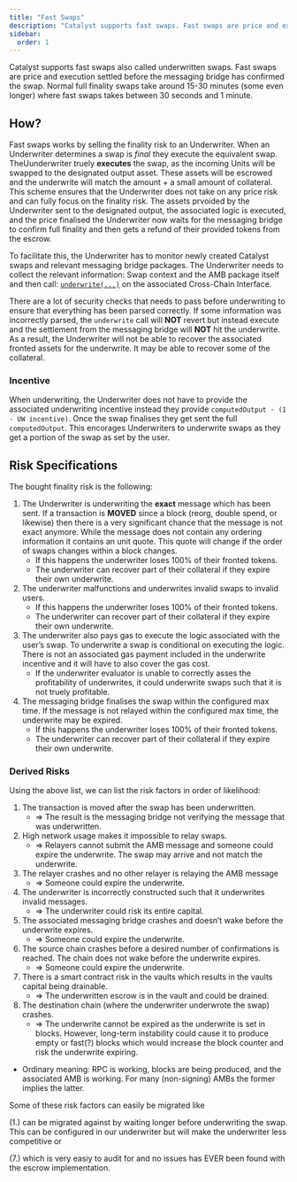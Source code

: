 ```yaml
---
title: "Fast Swaps"
description: "Catalyst supports fast swaps. Fast swaps are price and execution settled in roughly 30 seconds to 1 minute. This is done by selling the finality risk to an Underwriter."
sidebar:
  order: 1
---
```


Catalyst supports fast swaps also called underwritten swaps. Fast swaps are price and execution settled before the messaging bridge has confirmed the swap. Normal full finality swaps take around 15-30 minutes (some even longer) where fast swaps takes between 30 seconds and 1 minute.

## How?

Fast swaps works by selling the finality risk to an Underwriter. When an Underwriter determines a swap is _final_ they execute the equivalent swap. TheUunderwriter truely **executes** the swap, as the incoming Units will be swapped to the designated output asset. These assets will be escrowed and the underwrite will match the amount + a small amount of collateral. This scheme ensures that the Underwriter does not take on any price risk and can fully focus on the finality risk. The assets prvoided by the Underwriter sent to the designated output, the associated logic is executed, and the price finalised the Underwriter now waits for the messaging bridge to confirm full finality and then gets a refund of their provided tokens from the escrow.

To facilitate this, the Underwriter has to monitor newly created Catalyst swaps and relevant messaging bridge packages. The Underwriter needs to collect the relevant information: Swap context and the AMB package itself and then call: [`underwrite(...)`](https://github.com/catalystdao/catalyst/blob/e975abcf82cdd5a0b1dc7ac768e15d4511967a11/evm/src/CatalystChainInterface.sol#L698) on the associated Cross-Chain Interface.

There are a lot of security checks that needs to pass before underwriting to ensure that everything has been parsed correctly. If some information was incorrectly parsed, the `underwrite` call will **NOT** revert but instead execute and the settlement from the messaging bridge will **NOT** hit the underwrite. As a result, the Underwriter will not be able to recover the associated fronted assets for the underwrite. It may be able to recover some of the collateral.

### Incentive

When underwriting, the Underwriter does not have to provide the associated underwriting incentive instead they provide `computedOutput · (1 - UW incentive)`. Once the swap finalises they get sent the full `computedOutput`. This encorages Underwriters to underwrite swaps as they get a portion of the swap as set by the user.

## Risk Specifications

The bought finality risk is the following:

1. The Underwriter is underwriting the **exact** message which has been sent. If a transaction is **MOVED** since a block (reorg, double spend, or likewise) then there is a very significant chance that the message is not exact anymore. While the message does not contain any ordering information it contains an unit quote. This quote will change if the order of swaps changes within a block changes.
   - If this happens the underwriter loses 100% of their fronted tokens.
   - The underwriter can recover part of their collateral if they expire their own underwrite.
2. The underwriter malfunctions and underwrites invalid swaps to invalid users.
   - If this happens the underwriter loses 100% of their fronted tokens.
   - The underwriter can recover part of their collateral if they expire their own underwrite.
3. The underwriter also pays gas to execute the logic associated with the user’s swap. To underwrite a swap is conditional on executing the logic. There is not an associated gas payment included in the underwrite incentive and it will have to also cover the gas cost.
   - If the underwriter evaluator is unable to correctly asses the profitability of underwrites, it could underwrite swaps such that it is not truely profitable.
4. The messaging bridge finalises the swap within the configured max time. If the message is not relayed within the configured max time, the underwrite may be expired.
   - If this happens the underwriter loses 100% of their fronted tokens.
   - The underwriter can recover part of their collateral if they expire their own underwrite.

### Derived Risks

Using the above list, we can list the risk factors in order of likelihood:

1. The transaction is moved after the swap has been underwritten.
   - ⇒ The result is the messaging bridge not verifying the message that was underwritten.
2. High network usage makes it impossible to relay swaps.
   - ⇒ Relayers cannot submit the AMB message and someone could expire the underwrite. The swap may arrive and not match the underwrite.
3. The relayer crashes and no other relayer is relaying the AMB message
   - ⇒ Someone could expire the underwrite.
4. The underwriter is incorrectly constructed such that it underwrites invalid messages.
   - ⇒ The underwriter could risk its entire capital.
5. The associated messaging bridge crashes and doesn’t wake before the underwrite expires.
   - ⇒ Someone could expire the underwrite.
6. The source chain crashes before a desired number of confirmations is reached. The chain does not wake before the underwrite expires.
   - ⇒ Someone could expire the underwrite.
7. There is a smart contract risk in the vaults which results in the vaults capital being drainable.
   - ⇒ The underwritten escrow is in the vault and could be drained.
8. The destination chain (where the underwriter underwrote the swap) crashes.
   - ⇒ The underwrite cannot be expired as the underwrite is set in blocks. However, long-term instability could cause it to produce empty or fast(?) blocks which would increase the block counter and risk the underwrite expiring.

- Ordinary meaning: RPC is working, blocks are being produced, and the associated AMB is working. For many (non-signing) AMBs the former implies the latter.

Some of these risk factors can easily be migrated like

(1.) can be migrated against by waiting longer before underwriting the swap. This can be configured in our underwriter but will make the underwriter less competitive or

(7.) which is very easiy to audit for and no issues has EVER been found with the escrow implementation.
